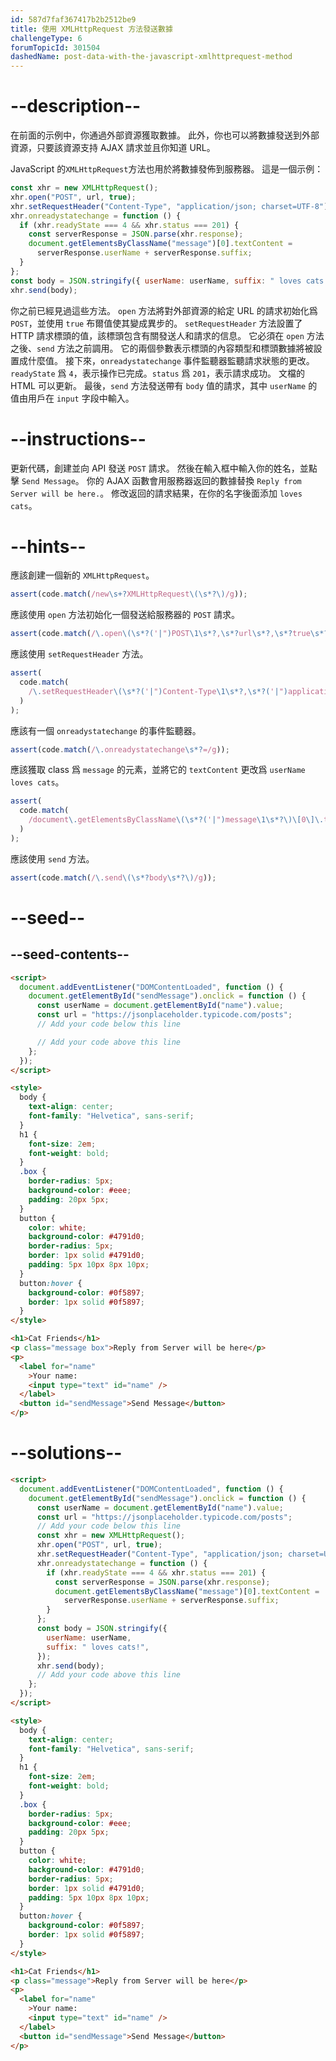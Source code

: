 ```yaml
---
id: 587d7faf367417b2b2512be9
title: 使用 XMLHttpRequest 方法發送數據
challengeType: 6
forumTopicId: 301504
dashedName: post-data-with-the-javascript-xmlhttprequest-method
---
```


# --description--

在前面的示例中，你通過外部資源獲取數據。 此外，你也可以將數據發送到外部資源，只要該資源支持 AJAX 請求並且你知道 URL。

JavaScript 的`XMLHttpRequest`方法也用於將數據發佈到服務器。 這是一個示例：

```js
const xhr = new XMLHttpRequest();
xhr.open("POST", url, true);
xhr.setRequestHeader("Content-Type", "application/json; charset=UTF-8");
xhr.onreadystatechange = function () {
  if (xhr.readyState === 4 && xhr.status === 201) {
    const serverResponse = JSON.parse(xhr.response);
    document.getElementsByClassName("message")[0].textContent =
      serverResponse.userName + serverResponse.suffix;
  }
};
const body = JSON.stringify({ userName: userName, suffix: " loves cats!" });
xhr.send(body);
```

你之前已經見過這些方法。 `open` 方法將對外部資源的給定 URL 的請求初始化爲 `POST`，並使用 `true` 布爾值使其變成異步的。 `setRequestHeader` 方法設置了 HTTP 請求標頭的值，該標頭包含有關發送人和請求的信息。 它必須在 `open` 方法之後、`send` 方法之前調用。 它的兩個參數表示標頭的內容類型和標頭數據將被設置成什麼值。 接下來，`onreadystatechange` 事件監聽器監聽請求狀態的更改。 `readyState` 爲 `4`，表示操作已完成。`status` 爲 `201`，表示請求成功。 文檔的 HTML 可以更新。 最後，`send` 方法發送帶有 `body` 值的請求，其中 `userName` 的值由用戶在 `input` 字段中輸入。

# --instructions--

更新代碼，創建並向 API 發送 `POST` 請求。 然後在輸入框中輸入你的姓名，並點擊 `Send Message`。 你的 AJAX 函數會用服務器返回的數據替換 `Reply from Server will be here.`。 修改返回的請求結果，在你的名字後面添加 `loves cats`。

# --hints--

應該創建一個新的 `XMLHttpRequest`。

```js
assert(code.match(/new\s+?XMLHttpRequest\(\s*?\)/g));
```

應該使用 `open` 方法初始化一個發送給服務器的 `POST` 請求。

```js
assert(code.match(/\.open\(\s*?('|")POST\1\s*?,\s*?url\s*?,\s*?true\s*?\)/g));
```

應該使用 `setRequestHeader` 方法。

```js
assert(
  code.match(
    /\.setRequestHeader\(\s*?('|")Content-Type\1\s*?,\s*?('|")application\/json;\s*charset=UTF-8\2\s*?\)/g
  )
);
```

應該有一個 `onreadystatechange` 的事件監聽器。

```js
assert(code.match(/\.onreadystatechange\s*?=/g));
```

應該獲取 class 爲 `message` 的元素，並將它的 `textContent` 更改爲 `userName loves cats`。

```js
assert(
  code.match(
    /document\.getElementsByClassName\(\s*?('|")message\1\s*?\)\[0\]\.textContent\s*?=\s*?.+?\.userName\s*?\+\s*?.+?\.suffix/g
  )
);
```

應該使用 `send` 方法。

```js
assert(code.match(/\.send\(\s*?body\s*?\)/g));
```

# --seed--

## --seed-contents--

```html
<script>
  document.addEventListener("DOMContentLoaded", function () {
    document.getElementById("sendMessage").onclick = function () {
      const userName = document.getElementById("name").value;
      const url = "https://jsonplaceholder.typicode.com/posts";
      // Add your code below this line

      // Add your code above this line
    };
  });
</script>

<style>
  body {
    text-align: center;
    font-family: "Helvetica", sans-serif;
  }
  h1 {
    font-size: 2em;
    font-weight: bold;
  }
  .box {
    border-radius: 5px;
    background-color: #eee;
    padding: 20px 5px;
  }
  button {
    color: white;
    background-color: #4791d0;
    border-radius: 5px;
    border: 1px solid #4791d0;
    padding: 5px 10px 8px 10px;
  }
  button:hover {
    background-color: #0f5897;
    border: 1px solid #0f5897;
  }
</style>

<h1>Cat Friends</h1>
<p class="message box">Reply from Server will be here</p>
<p>
  <label for="name"
    >Your name:
    <input type="text" id="name" />
  </label>
  <button id="sendMessage">Send Message</button>
</p>
```

# --solutions--

```html
<script>
  document.addEventListener("DOMContentLoaded", function () {
    document.getElementById("sendMessage").onclick = function () {
      const userName = document.getElementById("name").value;
      const url = "https://jsonplaceholder.typicode.com/posts";
      // Add your code below this line
      const xhr = new XMLHttpRequest();
      xhr.open("POST", url, true);
      xhr.setRequestHeader("Content-Type", "application/json; charset=UTF-8");
      xhr.onreadystatechange = function () {
        if (xhr.readyState === 4 && xhr.status === 201) {
          const serverResponse = JSON.parse(xhr.response);
          document.getElementsByClassName("message")[0].textContent =
            serverResponse.userName + serverResponse.suffix;
        }
      };
      const body = JSON.stringify({
        userName: userName,
        suffix: " loves cats!",
      });
      xhr.send(body);
      // Add your code above this line
    };
  });
</script>

<style>
  body {
    text-align: center;
    font-family: "Helvetica", sans-serif;
  }
  h1 {
    font-size: 2em;
    font-weight: bold;
  }
  .box {
    border-radius: 5px;
    background-color: #eee;
    padding: 20px 5px;
  }
  button {
    color: white;
    background-color: #4791d0;
    border-radius: 5px;
    border: 1px solid #4791d0;
    padding: 5px 10px 8px 10px;
  }
  button:hover {
    background-color: #0f5897;
    border: 1px solid #0f5897;
  }
</style>

<h1>Cat Friends</h1>
<p class="message">Reply from Server will be here</p>
<p>
  <label for="name"
    >Your name:
    <input type="text" id="name" />
  </label>
  <button id="sendMessage">Send Message</button>
</p>
```
